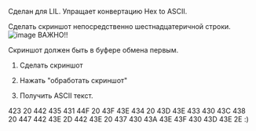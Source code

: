 Сделан для LIL. Упращает конвертацию Hex to ASCII.

Сделать скриншот непосредственно шестнадцатеричной строки. 
![image](https://github.com/user-attachments/assets/b1abcc54-1c57-4478-83c2-3170085bbdff)
ВАЖНО!!

Скриншот должен быть в буфере обмена первым. 

1. Сделать скриншот

2. Нажать "обработать скриншот"

3. Получить ASCII текст.

423 20 442 435 431 44F 20 43F 43E 434 20 43D 43E 433 430 43C 438 20 447 442 43E 2D 442 43E 20 437 430 43A 43E 43F 430 43D 43E 2E :)
